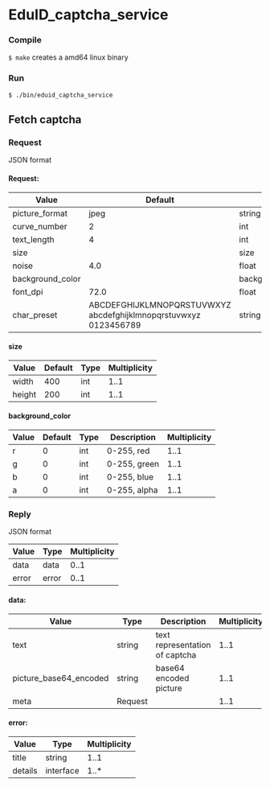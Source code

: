 # EduID_captcha_service
### Compile
`$ make`
creates a amd64 linux binary

### Run
`$ ./bin/eduid_captcha_service`

## Fetch captcha
### Request
JSON format

#### Request:
| Value              | Default | Type             | Multiplicity |
|--------------------|---------|------------------|--------------|
| picture_format     | jpeg    | string           | 0..1         |
| curve_number       | 2       | int              | 0..1         |
| text_length        | 4       | int              | 0..1         |
| size               |         | size             | 0..1         |
| noise              | 4.0     | float            | 0..1         |
| background_color   |         | background_color | 0..1         |
| font_dpi           | 72.0    | float            | 0..1         |
| char_preset        | ABCDEFGHIJKLMNOPQRSTUVWXYZ <br> abcdefghijklmnopqrstuvwxyz <br> 0123456789 | string | 0..1 |

#### size
| Value | Default | Type | Multiplicity |
|--------|--------|------|--------------|
| width  | 400    | int  | 1..1         |
| height | 200    | int  | 1..1         |


#### background_color
| Value | Default | Type       | Description  | Multiplicity |
|-------|---------|------------|--------------|--------------|
| r     | 0       | int        | 0-255, red   | 1..1         |
| g     | 0       | int        | 0-255, green | 1..1         |
| b     | 0       | int        | 0-255, blue  | 1..1         |
| a     | 0       | int        | 0-255, alpha | 1..1         |

### Reply
JSON format

| Value | Type  | Multiplicity |
|-------|-------|--------------|
| data  | data  | 0..1         |
| error | error | 0..1         |

#### data:
| Value                  | Type    | Description                    | Multiplicity |
|------------------------|---------|--------------------------------|--------------|
| text                   | string  | text representation of captcha | 1..1         |
| picture_base64_encoded | string  | base64 encoded picture         | 1..1         |
| meta                   | Request |                                | 1..1         |


#### error:
| Value   | Type      | Multiplicity |
|---------|-----------|--------------|
| title   | string    | 1..1         |
| details | interface | 1..*         |
